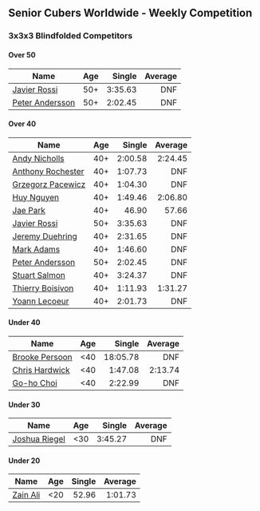 ## Senior Cubers Worldwide - Weekly Competition
### 3x3x3 Blindfolded Competitors

#### Over 50

| Name | Age | Single | Average |
| -- | :--: | --: | --: |
| [Javier Rossi](../../persons/javier_rossi/333bf.md) | 50+ | 3:35.63 | DNF |
| [Peter Andersson](../../persons/peter_andersson/333bf.md) | 50+ | 2:02.45 | DNF |

#### Over 40

| Name | Age | Single | Average |
| -- | :--: | --: | --: |
| [Andy Nicholls](../../persons/andy_nicholls/333bf.md) | 40+ | 2:00.58 | 2:24.45 |
| [Anthony Rochester](../../persons/anthony_rochester/333bf.md) | 40+ | 1:07.73 | DNF |
| [Grzegorz Pacewicz](../../persons/grzegorz_pacewicz/333bf.md) | 40+ | 1:04.30 | DNF |
| [Huy Nguyen](../../persons/huy_nguyen/333bf.md) | 40+ | 1:49.46 | 2:06.80 |
| [Jae Park](../../persons/jae_park/333bf.md) | 40+ | 46.90 | 57.66 |
| [Javier Rossi](../../persons/javier_rossi/333bf.md) | 50+ | 3:35.63 | DNF |
| [Jeremy Duehring](../../persons/jeremy_duehring/333bf.md) | 40+ | 2:31.65 | DNF |
| [Mark Adams](../../persons/mark_adams/333bf.md) | 40+ | 1:46.60 | DNF |
| [Peter Andersson](../../persons/peter_andersson/333bf.md) | 50+ | 2:02.45 | DNF |
| [Stuart Salmon](../../persons/stuart_salmon/333bf.md) | 40+ | 3:24.37 | DNF |
| [Thierry Boisivon](../../persons/thierry_boisivon/333bf.md) | 40+ | 1:11.93 | 1:31.27 |
| [Yoann Lecoeur](../../persons/yoann_lecoeur/333bf.md) | 40+ | 2:01.73 | DNF |

#### Under 40

| Name | Age | Single | Average |
| -- | :--: | --: | --: |
| [Brooke Persoon](../../persons/brooke_persoon/333bf.md) | <40 | 18:05.78 | DNF |
| [Chris Hardwick](../../persons/chris_hardwick/333bf.md) | <40 | 1:47.08 | 2:13.74 |
| [Go-ho Choi](../../persons/go_ho_choi/333bf.md) | <40 | 2:22.99 | DNF |

#### Under 30

| Name | Age | Single | Average |
| -- | :--: | --: | --: |
| [Joshua Riegel](../../persons/joshua_riegel/333bf.md) | <30 | 3:45.27 | DNF |

#### Under 20

| Name | Age | Single | Average |
| -- | :--: | --: | --: |
| [Zain Ali](../../persons/zain_ali/333bf.md) | <20 | 52.96 | 1:01.73 |


<!-- Global site tag (gtag.js) - Google Analytics -->
<script async src="https://www.googletagmanager.com/gtag/js?id=UA-86348435-3"></script>
<script>window.dataLayer = window.dataLayer || []; function gtag() {dataLayer.push(arguments);} gtag('js', new Date()); gtag('config', 'UA-86348435-3');</script>
